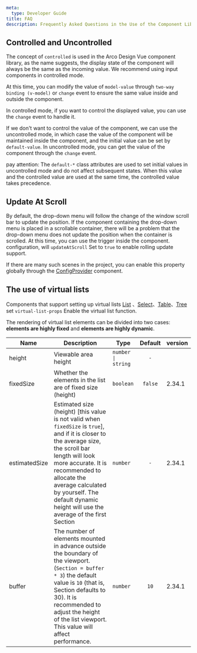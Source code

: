 ```yaml
meta:
  type: Developer Guide
title: FAQ
description: Frequently Asked Questions in the Use of the Component Library
```

## Controlled and Uncontrolled

The concept of `controlled` is used in the Arco Design Vue component library, as the name suggests, the display state of the component will always be the same as the incoming value. We recommend using input components in controlled mode.

At this time, you can modify the value of `model-value` through `two-way binding (v-model)` or `change` event to ensure the same value inside and outside the component.

In controlled mode, if you want to control the displayed value, you can use the `change` event to handle it.

If we don't want to control the value of the component, we can use the uncontrolled mode, in which case the value of the component will be maintained inside the component, and the initial value can be set by `default-value`. In uncontrolled mode, you can get the value of the component through the `change` event.

pay attention:
The `default-*` class attributes are used to set initial values in uncontrolled mode and do not affect subsequent states. When this value and the controlled value are used at the same time, the controlled value takes precedence.


## Update At Scroll

By default, the drop-down menu will follow the change of the window scroll bar to update the position. If the component containing the drop-down menu is placed in a scrollable container, there will be a problem that the drop-down menu does not update the position when the container is scrolled. At this time, you can use the trigger inside the component. configuration, will `updateAtScroll`
Set to `true` to enable rolling update support.

If there are many such scenes in the project, you can enable this property globally through the [ConfigProvider](/vue/component/config-provider) component.

## The use of virtual lists

Components that support setting up virtual lists [List](/vue/component/list) 、[Select](/vue/component/Select)、[Table](/vue/component/table)、[Tree](/vue/component/tree) set `virtual-list-props` Enable the virtual list function.

The rendering of virtual list elements can be divided into two cases: **elements are highly fixed** and **elements are highly dynamic**.

|Name|Description|Type|Default|version|
|---|---|---|:---:|:---|
|height|Viewable area height|`number \| string`|`-`||
|fixedSize| Whether the elements in the list are of fixed size (height) |`boolean`|`false`|2.34.1|
|estimatedSize| Estimated size (height) [this value is not valid when `fixedSize` is `true`], and if it is closer to the average size, the scroll bar length will look more accurate. It is recommended to allocate the average calculated by yourself. The default dynamic height will use the average of the first Section |`number`|`-`|2.34.1|
|buffer| The number of elements mounted in advance outside the boundary of the viewport. (`Section = buffer * 3`) the default value is `10` (that is, Section defaults to 30). It is recommended to adjust the height of the list viewport. This value will affect performance. |`number`|`10`|2.34.1|
